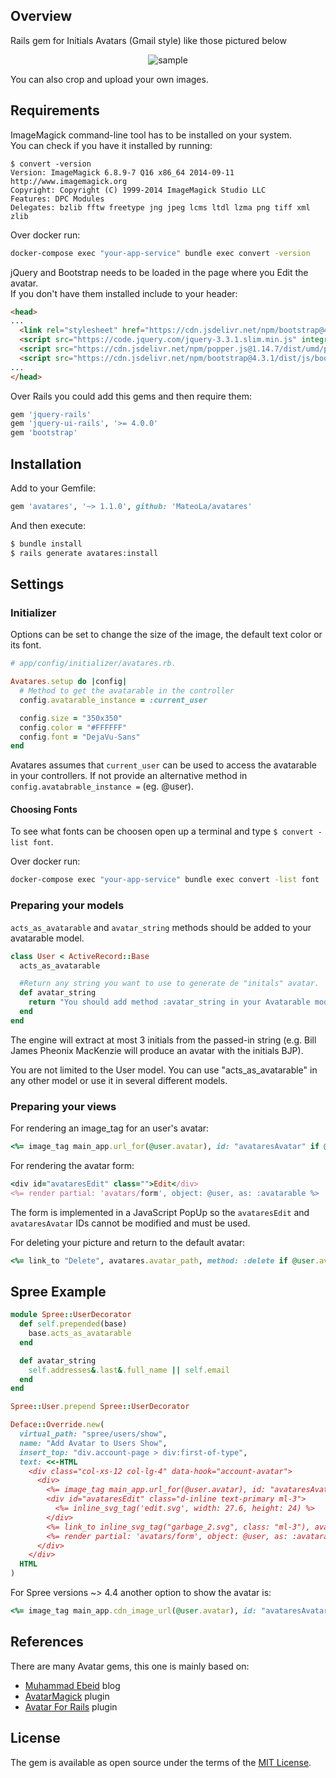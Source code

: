 ## Overview

Rails gem for Initials Avatars (Gmail style) like those pictured below

<p align="center">
	<img src="https://user-images.githubusercontent.com/138067/52684517-8a70a400-2f14-11e9-8412-04945bc7c839.png" alt="sample">
</p>

You can also crop and upload your own images.<br />

## Requirements

ImageMagick command-line tool has to be installed on your system.<br>
You can check if you have it installed by running:

```
$ convert -version
Version: ImageMagick 6.8.9-7 Q16 x86_64 2014-09-11 http://www.imagemagick.org
Copyright: Copyright (C) 1999-2014 ImageMagick Studio LLC
Features: DPC Modules
Delegates: bzlib fftw freetype jng jpeg lcms ltdl lzma png tiff xml zlib
```

Over docker run:
```sh
docker-compose exec "your-app-service" bundle exec convert -version
```

jQuery and Bootstrap needs to be loaded in the page where you Edit the avatar.<br />
If you don't have them installed include to your header:

```html
<head>
...
  <link rel="stylesheet" href="https://cdn.jsdelivr.net/npm/bootstrap@4.3.1/dist/css/bootstrap.min.css" integrity="sha384-ggOyR0iXCbMQv3Xipma34MD+dH/1fQ784/j6cY/iJTQUOhcWr7x9JvoRxT2MZw1T" crossorigin="anonymous">
  <script src="https://code.jquery.com/jquery-3.3.1.slim.min.js" integrity="sha384-q8i/X+965DzO0rT7abK41JStQIAqVgRVzpbzo5smXKp4YfRvH+8abtTE1Pi6jizo" crossorigin="anonymous"></script>
  <script src="https://cdn.jsdelivr.net/npm/popper.js@1.14.7/dist/umd/popper.min.js" integrity="sha384-UO2eT0CpHqdSJQ6hJty5KVphtPhzWj9WO1clHTMGa3JDZwrnQq4sF86dIHNDz0W1" crossorigin="anonymous"></script>
  <script src="https://cdn.jsdelivr.net/npm/bootstrap@4.3.1/dist/js/bootstrap.min.js" integrity="sha384-JjSmVgyd0p3pXB1rRibZUAYoIIy6OrQ6VrjIEaFf/nJGzIxFDsf4x0xIM+B07jRM" crossorigin="anonymous"></script>
...
</head>
```

Over Rails you could add this gems and then require them:

```ruby
gem 'jquery-rails'
gem 'jquery-ui-rails', '>= 4.0.0'
gem 'bootstrap'
```

## Installation

Add to your Gemfile:

```ruby
gem 'avatares', '~> 1.1.0', github: 'MateoLa/avatares'
```

And then execute:

```sh
$ bundle install
$ rails generate avatares:install
```

## Settings

### Initializer

Options can be set to change the size of the image, the default text color or its font. 

```ruby
# app/config/initializer/avatares.rb.

Avatares.setup do |config|
  # Method to get the avatarable in the controller
  config.avatarable_instance = :current_user

  config.size = "350x350"
  config.color = "#FFFFFF"
  config.font = "DejaVu-Sans"
end
```

Avatares assumes that `current_user` can be used to access the avatarable in your controllers. If not provide an alternative method in `config.avatabrable_instance =` (eg. @user).

#### Choosing Fonts

To see what fonts can be choosen open up a terminal and type `$ convert -list font`.

Over docker run:
```sh
docker-compose exec "your-app-service" bundle exec convert -list font
```

### Preparing your models

`acts_as_avatarable` and `avatar_string` methods should be added to your avatarable model.

```ruby
class User < ActiveRecord::Base
  acts_as_avatarable

  #Return any string you want to use to generate de "initals" avatar.
  def avatar_string
    return "You should add method :avatar_string in your Avatarable model"
  end  
end
```

The engine will extract at most 3 initials from the passed-in string (e.g. Bill James Pheonix MacKenzie will produce an avatar with the initials BJP).

You are not limited to the User model. You can use "acts_as_avatarable" in any other model or use it in several different models.

### Preparing your views

For rendering an image_tag for an user's avatar:

```ruby
<%= image_tag main_app.url_for(@user.avatar), id: "avataresAvatar" if @user.avatar.attached? %>
```

For rendering the avatar form:

```ruby
<div id="avataresEdit" class="">Edit</div>
<%= render partial: 'avatars/form', object: @user, as: :avatarable %>
```

The form is implemented in a JavaScript PopUp so the `avataresEdit` and `avataresAvatar` IDs cannot be modified and must be used.<br />

For deleting your picture and return to the default avatar:

```ruby
<%= link_to "Delete", avatares.avatar_path, method: :delete if @user.avatar.attached? && !@user.avatar.filename.sanitized.include?("avatar-") %>
```

## Spree Example

```ruby
module Spree::UserDecorator
  def self.prepended(base)
    base.acts_as_avatarable
  end

  def avatar_string
    self.addresses&.last&.full_name || self.email
  end
end

Spree::User.prepend Spree::UserDecorator
```

```ruby
Deface::Override.new(
  virtual_path: "spree/users/show",
  name: "Add Avatar to Users Show",
  insert_top: "div.account-page > div:first-of-type",
  text: <<-HTML
    <div class="col-xs-12 col-lg-4" data-hook="account-avatar">
      <div>
        <%= image_tag main_app.url_for(@user.avatar), id: "avataresAvatar", size: 200 if @user.avatar.attached? %>
        <div id="avataresEdit" class="d-inline text-primary ml-3">​
          <%= inline_svg_tag('edit.svg', width: 27.6, height: 24) %>
        </div>
        <%= link_to inline_svg_tag("garbage_2.svg", class: "ml-3"), avatares.avatar_path, method: :delete if @user.avatar.attached? && !@user.avatar.filename.sanitized.include?("avatar-") %>
        <%= render partial: 'avatars/form', object: @user, as: :avatarable %>
      </div>
    </div>
  HTML
)
```

For Spree versions ~> 4.4 another option to show the avatar is:

```ruby
<%= image_tag main_app.cdn_image_url(@user.avatar), id: "avataresAvatar", size: 200 if @user.avatar.attached? %>
```

## References

There are many Avatar gems, this one is mainly based on:
* [Muhammad Ebeid](
https://www.muhammadebeid.com/blog/generate-initials-avatar-programmatically-with-minimagick-and-active-storage) blog
* [AvatarMagick](https://github.com/bjedrocha/avatar_magick) plugin
* [Avatar For Rails](https://github.com/ging/avatars_for_rails) plugin

## License

The gem is available as open source under the terms of the [MIT License](./LICENSE).
